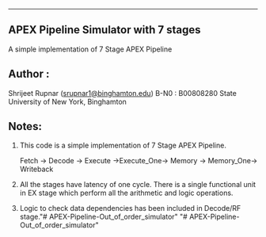 ---------------------------------------------------------------------------------
APEX Pipeline Simulator with 7 stages
---------------------------------------------------------------------------------
A simple implementation of 7 Stage APEX Pipeline

Author :
---------------------------------------------------------------------------------
Shrijeet Rupnar (srupnar1@binghamton.edu)
B-N0 : B00808280
State University of New York, Binghamton

Notes:
----------------------------------------------------------------------------------
1) This code is a simple implementation of 7 Stage APEX Pipeline.

	 Fetch -> Decode -> Execute ->Execute_One-> Memory -> Memory_One-> Writeback



2) All the stages have latency of one cycle. There is a single functional unit in
	 EX stage which perform all the arithmetic and logic operations.

3) Logic to check data dependencies has been included in Decode/RF stage."# APEX-Pipeline-Out_of_order_simulator" 
"# APEX-Pipeline-Out_of_order_simulator" 
